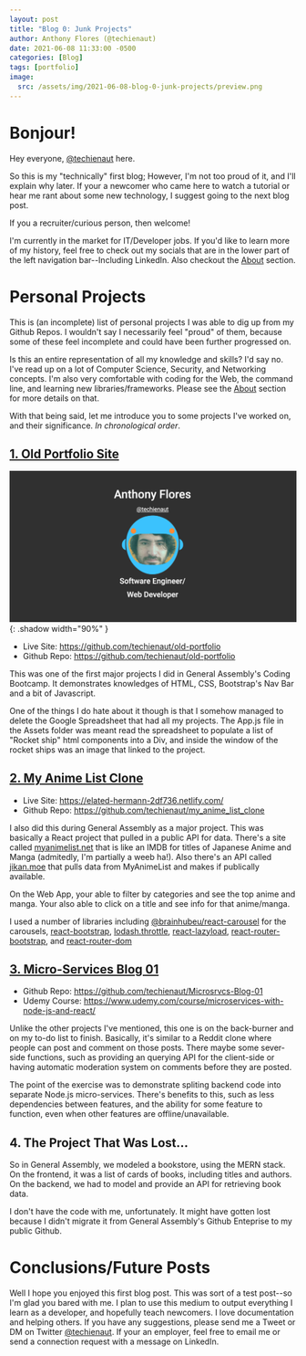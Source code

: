 ```yaml
---
layout: post
title: "Blog 0: Junk Projects"
author: Anthony Flores (@techienaut)
date: 2021-06-08 11:33:00 -0500
categories: [Blog]
tags: [portfolio]
image:
  src: /assets/img/2021-06-08-blog-0-junk-projects/preview.png
---
```


# Bonjour!

Hey everyone, [@techienaut](https://twitter.com/techienaut) here.

So this is my "technically" first blog; However, I'm not too proud of it, and I'll explain why later. If your a newcomer who came here to watch a tutorial or hear me rant about some new technology, I suggest going to the next blog post.

If you a recruiter/curious person, then welcome!

I'm currently in the market for IT/Developer jobs. If you'd like to learn more of my history, feel free to check out my socials that are in the lower part of the left navigation bar--Including LinkedIn. Also checkout the [About](/about) section.

# Personal Projects

This is (an incomplete) list of personal projects I was able to dig up from my Github Repos. I wouldn't say I necessarily feel "proud" of them, because some of these feel incomplete and could have been further progressed on.

Is this an entire representation of all my knowledge and skills? I'd say no. I've read up on a lot of Computer Science, Security, and Networking concepts. I'm also very comfortable with coding for the Web, the command line, and learning new libraries/frameworks. Please see the [About](/about) section for more details on that.

With that being said, let me introduce you to some projects I've worked on, and their significance. _In chronological order_.

## [1. Old Portfolio Site](https://github.com/techienaut/old-portfolio)

![Old Portfolio Site](/assets/img/2021-06-08-blog-0-junk-projects/old-portfolio.png){: .shadow width="90%" }

- Live Site: https://github.com/techienaut/old-portfolio
- Github Repo: https://github.com/techienaut/old-portfolio

This was one of the first major projects I did in General Assembly's Coding Bootcamp. It demonstrates knowledges of HTML, CSS, Bootstrap's Nav Bar and a bit of Javascript.

One of the things I do hate about it though is that I somehow managed to delete the Google Spreadsheet that had all my projects. The App.js file in the Assets folder was meant read the spreadsheet to populate a list of "Rocket ship" html components into a Div, and inside the window of the rocket ships was an image that linked to the project.

## [2. My Anime List Clone](https://elated-hermann-2df736.netlify.com/)

- Live Site: https://elated-hermann-2df736.netlify.com/
- Github Repo: https://github.com/techienaut/my_anime_list_clone

I also did this during General Assembly as a major project. This was basically a React project that pulled in a public API for data. There's a site called [myanimelist.net](https://myanimelist.net/) that is like an IMDB for titles of Japanese Anime and Manga (admitedly, I'm partially a weeb ha!). Also there's an API called [jikan.moe](https://jikan.moe/) that pulls data from MyAnimeList and makes if publically available.

On the Web App, your able to filter by categories and see the top anime and manga. Your also able to click on a title and see info for that anime/manga.

I used a number of libraries including [@brainhubeu/react-carousel](https://brainhubeu.github.io/react-carousel/docs/gettingStarted) for the carousels, [react-bootstrap](https://react-bootstrap.github.io/), [lodash.throttle](https://www.npmjs.com/package/lodash.throttle), [react-lazyload](https://github.com/twobin/react-lazyload), [react-router-bootstrap](https://github.com/react-bootstrap/react-router-bootstrap), and [react-router-dom](https://www.npmjs.com/package/react-router-dom)

## [3. Micro-Services Blog 01](https://github.com/techienaut/Microsrvcs-Blog-01)

- Github Repo: https://github.com/techienaut/Microsrvcs-Blog-01
- Udemy Course: https://www.udemy.com/course/microservices-with-node-js-and-react/

Unlike the other projects I've mentioned, this one is on the back-burner and on my to-do list to finish. Basically, it's similar to a Reddit clone where people can post and comment on those posts. There maybe some sever-side functions, such as providing an querying API for the client-side or having automatic moderation system on comments before they are posted.

The point of the exercise was to demonstrate spliting backend code into separate Node.js micro-services. There's benefits to this, such as less dependencies between features, and the ability for some feature to function, even when other features are offline/unavailable.

## 4. The Project That Was Lost...

So in General Assembly, we modeled a bookstore, using the MERN stack. On the frontend, it was a list of cards of books, including titles and authors. On the backend, we had to model and provide an API for retrieving book data.

I don't have the code with me, unfortunately. It might have gotten lost because I didn't migrate it from General Assembly's Github Enteprise to my public Github.

# Conclusions/Future Posts

Well I hope you enjoyed this first blog post. This was sort of a test post--so I'm glad you bared with me. I plan to use this medium to output everything I learn as a developer, and hopefully teach newcomers. I love documentation and helping others. If you have any suggestions, please send me a Tweet or DM on Twitter [@techienaut](https://twitter.com/techienaut). If your an employer, feel free to email me or send a connection request with a message on LinkedIn.
